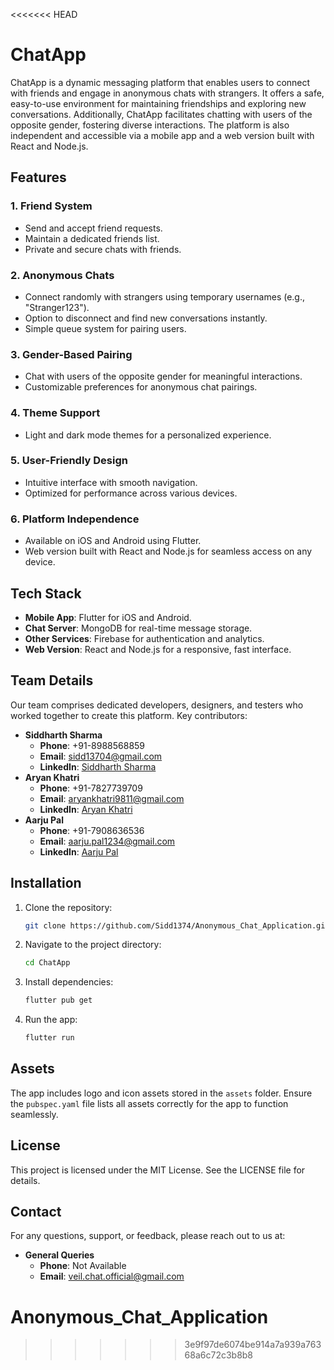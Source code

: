 <<<<<<< HEAD

# ChatApp

ChatApp is a dynamic messaging platform that enables users to connect with friends and engage in anonymous chats with strangers. It offers a safe, easy-to-use environment for maintaining friendships and exploring new conversations. Additionally, ChatApp facilitates chatting with users of the opposite gender, fostering diverse interactions. The platform is also independent and accessible via a mobile app and a web version built with React and Node.js.

## Features

### 1. **Friend System**
- Send and accept friend requests.
- Maintain a dedicated friends list.
- Private and secure chats with friends.

### 2. **Anonymous Chats**
- Connect randomly with strangers using temporary usernames (e.g., "Stranger123").
- Option to disconnect and find new conversations instantly.
- Simple queue system for pairing users.

### 3. **Gender-Based Pairing**
- Chat with users of the opposite gender for meaningful interactions.
- Customizable preferences for anonymous chat pairings.

### 4. **Theme Support**
- Light and dark mode themes for a personalized experience.

### 5. **User-Friendly Design**
- Intuitive interface with smooth navigation.
- Optimized for performance across various devices.

### 6. **Platform Independence**
- Available on iOS and Android using Flutter.
- Web version built with React and Node.js for seamless access on any device.

## Tech Stack
- **Mobile App**: Flutter for iOS and Android.
- **Chat Server**: MongoDB for real-time message storage.
- **Other Services**: Firebase for authentication and analytics.
- **Web Version**: React and Node.js for a responsive, fast interface.

## Team Details
Our team comprises dedicated developers, designers, and testers who worked together to create this platform. Key contributors:
- **Siddharth Sharma**
    - **Phone**: +91-8988568859
    - **Email**: sidd13704@gmail.com
    - **LinkedIn**: [Siddharth Sharma](https://www.linkedin.com/in/siddharthsharma1374)
- **Aryan Khatri**
    - **Phone**: +91-7827739709
    - **Email**: aryankhatri9811@gmail.com
    - **LinkedIn**: [Aryan Khatri](https://www.linkedin.com/in/aryankhatriak)
- **Aarju Pal**
    - **Phone**: +91-7908636536
    - **Email**: aarju.pal1234@gmail.com
    - **LinkedIn**: [Aarju Pal](https://www.linkedin.com/in/aarjupal)

## Installation

1. Clone the repository:
   ```bash
   git clone https://github.com/Sidd1374/Anonymous_Chat_Application.git
   ```
2. Navigate to the project directory:
   ```bash
   cd ChatApp
   ```
3. Install dependencies:
   ```bash
   flutter pub get
   ```
4. Run the app:
   ```bash
   flutter run
   ```

## Assets
The app includes logo and icon assets stored in the `assets` folder. Ensure the `pubspec.yaml` file lists all assets correctly for the app to function seamlessly.

## License
This project is licensed under the MIT License. See the LICENSE file for details.

## Contact
For any questions, support, or feedback, please reach out to us at:

- **General Queries**
    - **Phone**: Not Available
    - **Email**: veil.chat.official@gmail.com

[//]: # (    - **LinkedIn**: [ChatApp Support]&#40;https://linkedin.com/company/chatapp-support&#41;)

[//]: # (- **Website**: [www.chatapp.com]&#40;http://www.chatapp.com&#41;)

[//]: # (- **Social Media**: Follow us on [Twitter]&#40;https://twitter.com/chatapp&#41; and [Facebook]&#40;https://facebook.com/chatapp&#41;.)

[//]: # (- **Support Center**: Visit our [Help Center]&#40;http://www.chatapp.com/support&#41; for FAQs and troubleshooting.)

[//]: # (- **Business Inquiries**: Contact our team at business@chatapp.com for collaboration or partnerships.)


# Anonymous_Chat_Application
>>>>>>> 3e9f97de6074be914a7a939a76368a6c72c3b8b8

